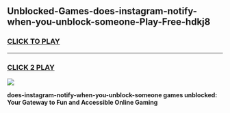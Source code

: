 
## Unblocked-Games-does-instagram-notify-when-you-unblock-someone-Play-Free-hdkj8
<h3>
<a href="https://premium76.site?title=does-instagram-notify-when-you-unblock-someone&ref=18A1">CLICK TO PLAY</a></h3>
<hr>

<h3>
<a href="https://premium76.site?title=does-instagram-notify-when-you-unblock-someone&ref=18A1">CLICK 2 PLAY</a>
  
</h3>

<a href="https://premium76.site?title=does-instagram-notify-when-you-unblock-someone&ref=18A1"><img src="https://clearcache.store/games.png"></a>


**does-instagram-notify-when-you-unblock-someone games unblocked: Your Gateway to Fun and Accessible Online Gaming**
